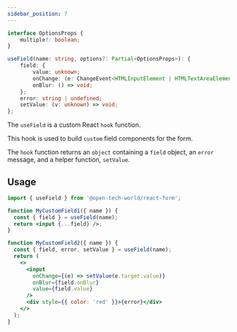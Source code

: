 ```yaml
---
sidebar_position: 7
---
```


```ts
interface OptionsProps {
    multiple?: boolean;
}

useField(name: string, options?: Partial<OptionsProps>): {
    field: {
        value: unknown;
        onChange: (e: ChangeEvent<HTMLInputElement | HTMLTextAreaElement | HTMLSelectElement>) => void;
        onBlur: () => void;
    };
    error: string | undefined;
    setValue: (v: unknown) => void;
};
```

The `useField` is a custom React `hook` function.

This hook is used to build `custom` field components for the form.

The `hook` function returns an `object` containing a `field` object, an `error` message, and a helper function, `setValue`.

## Usage

```jsx
import { useField } from '@open-tech-world/react-form';

function MyCustomField1({ name }) {
  const { field } = useField(name);
  return <input {...field} />;
}

function MyCustomField2({ name }) {
  const { field, error, setValue } = useField(name);
  return (
    <>
      <input
        onChange={(e) => setValue(e.target.value)}
        onBlur={field.onBlur}
        value={field.value}
      />
      <div style={{ color: 'red' }}>{error}</div>
    </>
  );
}
```
